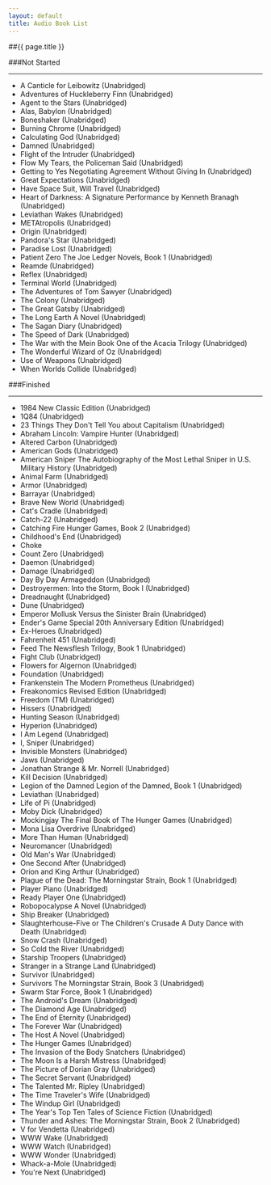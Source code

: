 ```yaml
---
layout: default
title: Audio Book List
---
```


##{{ page.title }}

###Not Started
***
* A Canticle for Leibowitz (Unabridged)
* Adventures of Huckleberry Finn (Unabridged)
* Agent to the Stars (Unabridged)
* Alas, Babylon (Unabridged)
* Boneshaker (Unabridged)
* Burning Chrome (Unabridged)
* Calculating God (Unabridged)
* Damned (Unabridged)
* Flight of the Intruder (Unabridged)
* Flow My Tears, the Policeman Said (Unabridged)
* Getting to Yes Negotiating Agreement Without Giving In (Unabridged)
* Great Expectations (Unabridged)
* Have Space Suit, Will Travel (Unabridged)
* Heart of Darkness: A Signature Performance by Kenneth Branagh (Unabridged)
* Leviathan Wakes (Unabridged)
* METAtropolis (Unabridged)
* Origin (Unabridged)
* Pandora's Star (Unabridged)
* Paradise Lost (Unabridged)
* Patient Zero The Joe Ledger Novels, Book 1 (Unabridged)
* Reamde (Unabridged)
* Reflex (Unabridged)
* Terminal World (Unabridged)
* The Adventures of Tom Sawyer (Unabridged)
* The Colony (Unabridged)
* The Great Gatsby (Unabridged)
* The Long Earth A Novel (Unabridged)
* The Sagan Diary (Unabridged)
* The Speed of Dark (Unabridged)
* The War with the Mein Book One of the Acacia Trilogy (Unabridged)
* The Wonderful Wizard of Oz (Unabridged)
* Use of Weapons (Unabridged)
* When Worlds Collide (Unabridged)

###Finished
***
* 1984 New Classic Edition (Unabridged)
* 1Q84 (Unabridged)
* 23 Things They Don't Tell You about Capitalism (Unabridged)
* Abraham Lincoln: Vampire Hunter (Unabridged)
* Altered Carbon (Unabridged)
* American Gods (Unabridged)
* American Sniper The Autobiography of the Most Lethal Sniper in U.S. Military History (Unabridged)
* Animal Farm (Unabridged)
* Armor (Unabridged)
* Barrayar (Unabridged)
* Brave New World (Unabridged)
* Cat's Cradle (Unabridged)
* Catch-22 (Unabridged)
* Catching Fire Hunger Games, Book 2 (Unabridged)
* Childhood's End (Unabridged)
* Choke
* Count Zero (Unabridged)
* Daemon (Unabridged)
* Damage (Unabridged)
* Day By Day Armageddon (Unabridged)
* Destroyermen: Into the Storm, Book I (Unabridged)
* Dreadnaught (Unabridged)
* Dune (Unabridged)
* Emperor Mollusk Versus the Sinister Brain (Unabridged)
* Ender's Game Special 20th Anniversary Edition (Unabridged)
* Ex-Heroes (Unabridged)
* Fahrenheit 451 (Unabridged)
* Feed The Newsflesh Trilogy, Book 1 (Unabridged)
* Fight Club (Unabridged)
* Flowers for Algernon (Unabridged)
* Foundation (Unabridged)
* Frankenstein The Modern Prometheus (Unabridged)
* Freakonomics Revised Edition (Unabridged)
* Freedom (TM) (Unabridged)
* Hissers (Unabridged)
* Hunting Season (Unabridged)
* Hyperion (Unabridged)
* I Am Legend (Unabridged)
* I, Sniper (Unabridged)
* Invisible Monsters (Unabridged)
* Jaws (Unabridged)
* Jonathan Strange & Mr. Norrell (Unabridged)
* Kill Decision (Unabridged)
* Legion of the Damned Legion of the Damned, Book 1 (Unabridged)
* Leviathan (Unabridged)
* Life of Pi (Unabridged)
* Moby Dick (Unabridged)
* Mockingjay The Final Book of The Hunger Games (Unabridged)
* Mona Lisa Overdrive (Unabridged)
* More Than Human (Unabridged)
* Neuromancer (Unabridged)
* Old Man's War (Unabridged)
* One Second After (Unabridged)
* Orion and King Arthur (Unabridged)
* Plague of the Dead: The Morningstar Strain, Book 1 (Unabridged)
* Player Piano (Unabridged)
* Ready Player One (Unabridged)
* Robopocalypse A Novel (Unabridged)
* Ship Breaker (Unabridged)
* Slaughterhouse-Five or The Children's Crusade A Duty Dance with Death (Unabridged)
* Snow Crash (Unabridged)
* So Cold the River (Unabridged)
* Starship Troopers (Unabridged)
* Stranger in a Strange Land (Unabridged)
* Survivor (Unabridged)
* Survivors The Morningstar Strain, Book 3 (Unabridged)
* Swarm Star Force, Book 1 (Unabridged)
* The Android's Dream (Unabridged)
* The Diamond Age (Unabridged)
* The End of Eternity (Unabridged)
* The Forever War (Unabridged)
* The Host A Novel (Unabridged)
* The Hunger Games (Unabridged)
* The Invasion of the Body Snatchers (Unabridged)
* The Moon Is a Harsh Mistress (Unabridged)
* The Picture of Dorian Gray (Unabridged)
* The Secret Servant (Unabridged)
* The Talented Mr. Ripley (Unabridged)
* The Time Traveler's Wife (Unabridged)
* The Windup Girl (Unabridged)
* The Year's Top Ten Tales of Science Fiction (Unabridged)
* Thunder and Ashes: The Morningstar Strain, Book 2 (Unabridged)
* V for Vendetta (Unabridged)
* WWW Wake (Unabridged)
* WWW Watch (Unabridged)
* WWW Wonder (Unabridged)
* Whack-a-Mole (Unabridged)
* You're Next (Unabridged)

